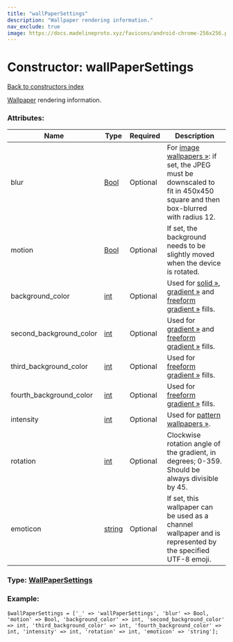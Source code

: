 ```yaml
---
title: "wallPaperSettings"
description: "Wallpaper rendering information."
nav_exclude: true
image: https://docs.madelineproto.xyz/favicons/android-chrome-256x256.png
---
```

# Constructor: wallPaperSettings  
[Back to constructors index](/API_docs/constructors/index.html)



[Wallpaper](https://core.telegram.org/api/wallpapers) rendering information.

### Attributes:

| Name     |    Type       | Required | Description |
|----------|---------------|----------|-------------|
|blur|[Bool](/API_docs/types/Bool.html) | Optional|For [image wallpapers »](https://core.telegram.org/api/wallpapers#image-wallpapers): if set, the JPEG must be downscaled to fit in 450x450 square and then box-blurred with radius 12.|
|motion|[Bool](/API_docs/types/Bool.html) | Optional|If set, the background needs to be slightly moved when the device is rotated.|
|background\_color|[int](/API_docs/types/int.html) | Optional|Used for [solid »](https://core.telegram.org/api/wallpapers#solid-fill), [gradient »](https://core.telegram.org/api/wallpapers#gradient-fill) and [freeform gradient »](https://core.telegram.org/api/wallpapers#freeform-gradient-fill) fills.|
|second\_background\_color|[int](/API_docs/types/int.html) | Optional|Used for [gradient »](https://core.telegram.org/api/wallpapers#gradient-fill) and [freeform gradient »](https://core.telegram.org/api/wallpapers#freeform-gradient-fill) fills.|
|third\_background\_color|[int](/API_docs/types/int.html) | Optional|Used for [freeform gradient »](https://core.telegram.org/api/wallpapers#freeform-gradient-fill) fills.|
|fourth\_background\_color|[int](/API_docs/types/int.html) | Optional|Used for [freeform gradient »](https://core.telegram.org/api/wallpapers#freeform-gradient-fill) fills.|
|intensity|[int](/API_docs/types/int.html) | Optional|Used for [pattern wallpapers »](https://core.telegram.org/api/wallpapers#pattern-wallpapers).|
|rotation|[int](/API_docs/types/int.html) | Optional|Clockwise rotation angle of the gradient, in degrees; 0-359. Should be always divisible by 45.|
|emoticon|[string](/API_docs/types/string.html) | Optional|If set, this wallpaper can be used as a channel wallpaper and is represented by the specified UTF-8 emoji.|



### Type: [WallPaperSettings](/API_docs/types/WallPaperSettings.html)


### Example:

```
$wallPaperSettings = ['_' => 'wallPaperSettings', 'blur' => Bool, 'motion' => Bool, 'background_color' => int, 'second_background_color' => int, 'third_background_color' => int, 'fourth_background_color' => int, 'intensity' => int, 'rotation' => int, 'emoticon' => 'string'];
```  
